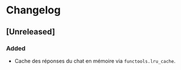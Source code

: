 # Changelog

## [Unreleased]
### Added
- Cache des réponses du chat en mémoire via `functools.lru_cache`.
